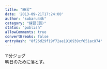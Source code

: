 ```yaml
---
title: "練習"
date: '2013-09-21T17:24:00'
author: "subaru44k"
category: "練習(弱)"
status: "publish"
allowComments: true
convertBreaks: false
entryHash: "8f26d29f19f72ae1910939cf651ac874"
---
```

11分ジョグ<br>
明日のために落とす。
